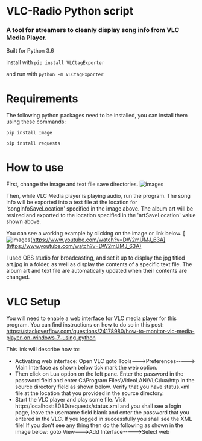 # VLC-Radio Python script
### A tool for streamers to cleanly display song info from VLC Media Player.
Built for Python 3.6

install with 
```pip install VLCtagExporter ```

and run with 
``` python -m VLCtagExporter ```

# Requirements
The following python packages need to be installed, you can install them using these commands:
``` 
pip install Image   
```
``` 
pip install requests 
```

# How to use
First, change the image and text file save directories. 
![images](https://user-images.githubusercontent.com/27025504/34912841-409f2c9e-f8a0-11e7-8164-ceebe02c58e1.png)

Then, while VLC Media player is playing audio, run the program. The song info will be exported into a text file at the location for 'songInfoSaveLocation' specified in the image above. The album art will be resized and exported to the location specified in the 'artSaveLocation' value shown above.

You can see a working example by clicking on the image or link below. 
[![images](https://user-images.githubusercontent.com/27025504/34912889-a3a5e304-f8a1-11e7-98e5-ddc1c06f4a61.png)(https://www.youtube.com/watch?v=DW2mUMJ_63A](https://www.youtube.com/watch?v=DW2mUMJ_63A)

I used OBS studio for broadcasting, and set it up to display the jpg titled art.jpg in a folder, as well as display the contents of a specific text file. The album art and text file are automatically updated when their contents are changed.

# VLC Setup
You will need to enable a web interface for VLC media player for this program. You can find instructions on how to do so in this post:
https://stackoverflow.com/questions/24178980/how-to-monitor-vlc-media-player-on-windows-7-using-python

This link will describe how to:
- Activating web interface: Open VLC goto Tools--->Preferences-----> Main Interface as shown below tick mark the web option. 
- Then click on Lua option on the left pane. Enter the password in the password field and enter C:\Program Files\VideoLAN\VLC\lua\http in the source directory field as shown below. Verify that you have status.xml file at the location that you provided in the source directory.
- Start the VLC player and play some file. Visit http://localhost:8080/requests/status.xml and you shall see a login page, leave the username field blank and enter the password that you entered in the VLC. If you logged in successfully you shall see the XML file!
If you don't see any thing then do the following as shown in the image below: goto View--->Add Interface----->Select web 

